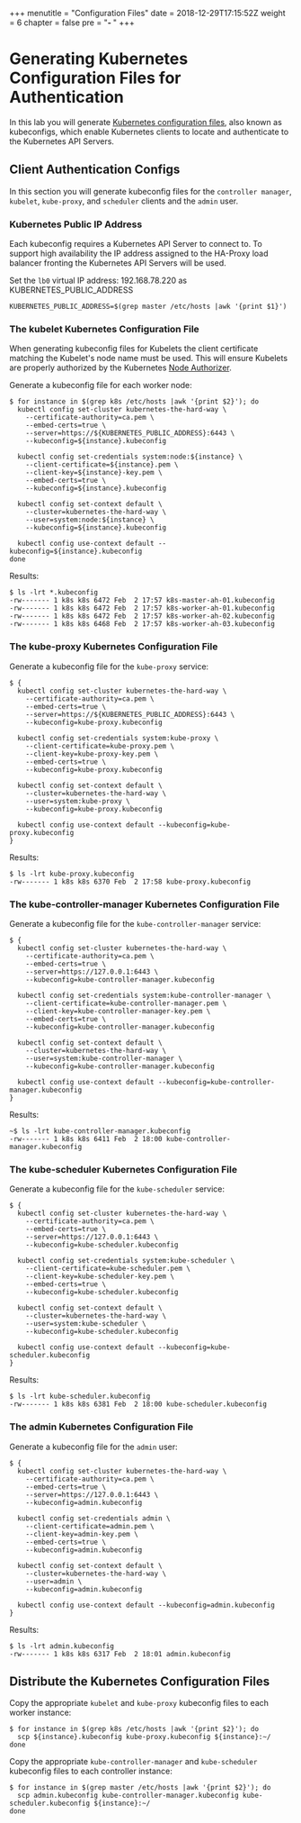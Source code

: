+++
menutitle = "Configuration Files"
date = 2018-12-29T17:15:52Z
weight = 6
chapter = false
pre = "<b>- </b>"
+++

# Generating Kubernetes Configuration Files for Authentication

In this lab you will generate [Kubernetes configuration files](https://kubernetes.io/docs/concepts/configuration/organize-cluster-access-kubeconfig/), also known as kubeconfigs, which enable Kubernetes clients to locate and authenticate to the Kubernetes API Servers.

## Client Authentication Configs

In this section you will generate kubeconfig files for the `controller manager`, `kubelet`, `kube-proxy`, and `scheduler` clients and the `admin` user.

### Kubernetes Public IP Address

Each kubeconfig requires a Kubernetes API Server to connect to. To support high availability the IP address assigned to the HA-Proxy load balancer fronting the Kubernetes API Servers will be used.

Set the `lb0` virtual IP address: 192.168.78.220 as KUBERNETES_PUBLIC_ADDRESS

```
KUBERNETES_PUBLIC_ADDRESS=$(grep master /etc/hosts |awk '{print $1}')
```

### The kubelet Kubernetes Configuration File

When generating kubeconfig files for Kubelets the client certificate matching the Kubelet's node name must be used. This will ensure Kubelets are properly authorized by the Kubernetes [Node Authorizer](https://kubernetes.io/docs/admin/authorization/node/).

Generate a kubeconfig file for each worker node:

```shell
$ for instance in $(grep k8s /etc/hosts |awk '{print $2}'); do
  kubectl config set-cluster kubernetes-the-hard-way \
    --certificate-authority=ca.pem \
    --embed-certs=true \
    --server=https://${KUBERNETES_PUBLIC_ADDRESS}:6443 \
    --kubeconfig=${instance}.kubeconfig

  kubectl config set-credentials system:node:${instance} \
    --client-certificate=${instance}.pem \
    --client-key=${instance}-key.pem \
    --embed-certs=true \
    --kubeconfig=${instance}.kubeconfig

  kubectl config set-context default \
    --cluster=kubernetes-the-hard-way \
    --user=system:node:${instance} \
    --kubeconfig=${instance}.kubeconfig

  kubectl config use-context default --kubeconfig=${instance}.kubeconfig
done
```

Results:

```
$ ls -lrt *.kubeconfig
-rw------- 1 k8s k8s 6472 Feb  2 17:57 k8s-master-ah-01.kubeconfig
-rw------- 1 k8s k8s 6472 Feb  2 17:57 k8s-worker-ah-01.kubeconfig
-rw------- 1 k8s k8s 6472 Feb  2 17:57 k8s-worker-ah-02.kubeconfig
-rw------- 1 k8s k8s 6468 Feb  2 17:57 k8s-worker-ah-03.kubeconfig

```

### The kube-proxy Kubernetes Configuration File

Generate a kubeconfig file for the `kube-proxy` service:

```shell
$ {
  kubectl config set-cluster kubernetes-the-hard-way \
    --certificate-authority=ca.pem \
    --embed-certs=true \
    --server=https://${KUBERNETES_PUBLIC_ADDRESS}:6443 \
    --kubeconfig=kube-proxy.kubeconfig

  kubectl config set-credentials system:kube-proxy \
    --client-certificate=kube-proxy.pem \
    --client-key=kube-proxy-key.pem \
    --embed-certs=true \
    --kubeconfig=kube-proxy.kubeconfig

  kubectl config set-context default \
    --cluster=kubernetes-the-hard-way \
    --user=system:kube-proxy \
    --kubeconfig=kube-proxy.kubeconfig

  kubectl config use-context default --kubeconfig=kube-proxy.kubeconfig
}
```

Results:

```shell
$ ls -lrt kube-proxy.kubeconfig
-rw------- 1 k8s k8s 6370 Feb  2 17:58 kube-proxy.kubeconfig
```

### The kube-controller-manager Kubernetes Configuration File

Generate a kubeconfig file for the `kube-controller-manager` service:

```shell
$ {
  kubectl config set-cluster kubernetes-the-hard-way \
    --certificate-authority=ca.pem \
    --embed-certs=true \
    --server=https://127.0.0.1:6443 \
    --kubeconfig=kube-controller-manager.kubeconfig

  kubectl config set-credentials system:kube-controller-manager \
    --client-certificate=kube-controller-manager.pem \
    --client-key=kube-controller-manager-key.pem \
    --embed-certs=true \
    --kubeconfig=kube-controller-manager.kubeconfig

  kubectl config set-context default \
    --cluster=kubernetes-the-hard-way \
    --user=system:kube-controller-manager \
    --kubeconfig=kube-controller-manager.kubeconfig

  kubectl config use-context default --kubeconfig=kube-controller-manager.kubeconfig
}
```

Results:

```console
~$ ls -lrt kube-controller-manager.kubeconfig
-rw------- 1 k8s k8s 6411 Feb  2 18:00 kube-controller-manager.kubeconfig
```


### The kube-scheduler Kubernetes Configuration File

Generate a kubeconfig file for the `kube-scheduler` service:

```shell
$ {
  kubectl config set-cluster kubernetes-the-hard-way \
    --certificate-authority=ca.pem \
    --embed-certs=true \
    --server=https://127.0.0.1:6443 \
    --kubeconfig=kube-scheduler.kubeconfig

  kubectl config set-credentials system:kube-scheduler \
    --client-certificate=kube-scheduler.pem \
    --client-key=kube-scheduler-key.pem \
    --embed-certs=true \
    --kubeconfig=kube-scheduler.kubeconfig

  kubectl config set-context default \
    --cluster=kubernetes-the-hard-way \
    --user=system:kube-scheduler \
    --kubeconfig=kube-scheduler.kubeconfig

  kubectl config use-context default --kubeconfig=kube-scheduler.kubeconfig
}
```

Results:

```
$ ls -lrt kube-scheduler.kubeconfig
-rw------- 1 k8s k8s 6381 Feb  2 18:00 kube-scheduler.kubeconfig

```

### The admin Kubernetes Configuration File

Generate a kubeconfig file for the `admin` user:

```shell
$ {
  kubectl config set-cluster kubernetes-the-hard-way \
    --certificate-authority=ca.pem \
    --embed-certs=true \
    --server=https://127.0.0.1:6443 \
    --kubeconfig=admin.kubeconfig

  kubectl config set-credentials admin \
    --client-certificate=admin.pem \
    --client-key=admin-key.pem \
    --embed-certs=true \
    --kubeconfig=admin.kubeconfig

  kubectl config set-context default \
    --cluster=kubernetes-the-hard-way \
    --user=admin \
    --kubeconfig=admin.kubeconfig

  kubectl config use-context default --kubeconfig=admin.kubeconfig
}
```

Results:

```
$ ls -lrt admin.kubeconfig
-rw------- 1 k8s k8s 6317 Feb  2 18:01 admin.kubeconfig
```

## Distribute the Kubernetes Configuration Files

Copy the appropriate `kubelet` and `kube-proxy` kubeconfig files to each worker instance:

```shell
$ for instance in $(grep k8s /etc/hosts |awk '{print $2}'); do
  scp ${instance}.kubeconfig kube-proxy.kubeconfig ${instance}:~/
done
```

Copy the appropriate `kube-controller-manager` and `kube-scheduler` kubeconfig files to each controller instance:

```shell
$ for instance in $(grep master /etc/hosts |awk '{print $2}'); do
  scp admin.kubeconfig kube-controller-manager.kubeconfig kube-scheduler.kubeconfig ${instance}:~/
done
```
